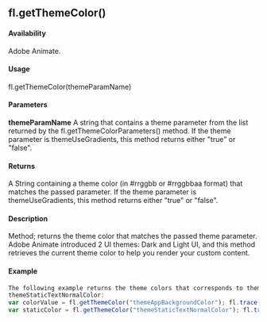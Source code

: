 ## fl.getThemeColor()

#### Availability

Adobe Animate.

#### Usage

fl.getThemeColor(themeParamName)

#### Parameters

**themeParamName** A string that contains a theme parameter from the list returned by the fl.getThemeColorParameters() method. If the theme parameter is themeUseGradients, this method returns either "true" or "false".

#### Returns

A String containing a theme color (in \#rrggbb or \#rrggbbaa format) that matches the passed parameter. If the theme parameter is themeUseGradients, this method returns either "true" or "false".

#### Description

Method; returns the theme color that matches the passed theme parameter. Adobe Animate introduced 2 UI themes: Dark and Light UI, and this method retrieves the current theme color to help you render your custom content.

#### Example

```javascript
The following example returns the theme colors that corresponds to themeAppBackgroundColor and
themeStaticTextNormalColor:
var colorValue = fl.getThemeColor("themeAppBackgroundColor"); fl.trace("app background color " + colorValue);
var staticColor = fl.getThemeColor("themeStaticTextNormalColor"); fl.trace("staticColor " + staticColor);

```